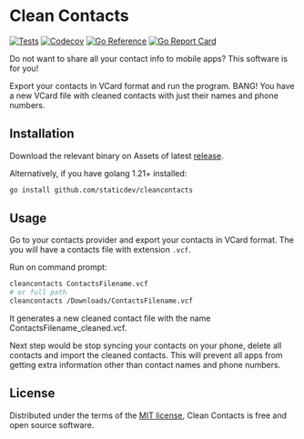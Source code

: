 # Clean Contacts

[![Tests](https://github.com/staticdev/cleancontacts/workflows/Tests/badge.svg)](https://github.com/staticdev/cleancontacts/actions?workflow=Tests) [![Codecov](https://codecov.io/gh/staticdev/cleancontacts/branch/main/graph/badge.svg)](https://codecov.io/gh/staticdev/cleancontacts) [![Go Reference](https://pkg.go.dev/badge/github.com/staticdev/cleancontacts.svg)](https://pkg.go.dev/github.com/staticdev/cleancontacts) [![Go Report Card](https://goreportcard.com/badge/github.com/staticdev/cleancontacts)](https://goreportcard.com/report/github.com/staticdev/cleancontacts)

Do not want to share all your contact info to mobile apps? This software is for you!

Export your contacts in VCard format and run the program. BANG! You have a new VCard file with cleaned contacts with just their names and phone numbers.

## Installation

Download the relevant binary on Assets of latest [release](https://github.com/staticdev/cleancontacts/releases).

Alternatively, if you have golang 1.21+ installed:

```sh
go install github.com/staticdev/cleancontacts
```

## Usage

Go to your contacts provider and export your contacts in VCard format. The you will have a contacts file with extension `.vcf`.

Run on command prompt:

```sh
cleancontacts ContactsFilename.vcf
# or full path
cleancontacts /Downloads/ContactsFilename.vcf
```

It generates a new cleaned contact file with the name ContactsFilename_cleaned.vcf.

Next step would be stop syncing your contacts on your phone, delete all contacts and import the cleaned contacts. This will prevent all apps from getting extra information other than contact names and phone numbers.

## License

Distributed under the terms of the [MIT license](LICENSE.md), Clean Contacts is free and open source software.
